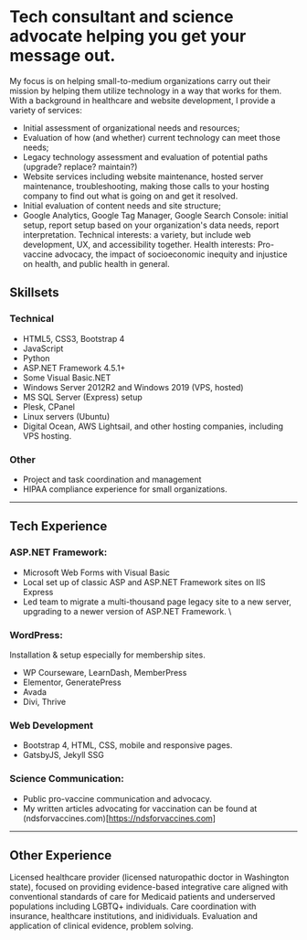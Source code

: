 # Tech consultant and science advocate helping you get your message out.
My focus is on helping small-to-medium organizations carry out their mission by helping them utilize technology in a way that works for them. With a background in healthcare and website development, I provide a variety of services:
- Initial assessment of organizational needs and resources;
- Evaluation of how (and whether) current technology can meet those needs;
- Legacy technology assessment and evaluation of potential paths (upgrade? replace? maintain?)
- Website services including website maintenance, hosted server maintenance, troubleshooting, making those calls to your hosting company to find out what is going on and get it resolved. 
- Initial evaluation of content needs and site structure;
- Google Analytics, Google Tag Manager, Google Search Console: initial setup, report setup based on your organization's data needs, report interpretation.
Technical interests: a variety, but include web development, UX, and accessibility together. Health interests: Pro-vaccine advocacy, the impact of socioeconomic inequity and injustice on health, and public health in general. 

## Skillsets
### Technical
- HTML5, CSS3, Bootstrap 4
- JavaScript
- Python 
- ASP.NET Framework 4.5.1+
- Some Visual Basic.NET
- Windows Server 2012R2 and Windows 2019 (VPS, hosted)
- MS SQL Server (Express) setup
- Plesk, CPanel
- Linux servers (Ubuntu)
- Digital Ocean, AWS Lightsail, and other hosting companies, including VPS hosting.

### Other
- Project and task coordination and management 
- HIPAA compliance experience for small organizations.

---
## Tech Experience
### ASP.NET Framework: 
- Microsoft Web Forms with Visual Basic
- Local set up of classic ASP and ASP.NET Framework sites on IIS Express
- Led team to migrate a multi-thousand page legacy site to a new server, upgrading to a newer version of ASP.NET Framework. \

### WordPress: 
Installation & setup especially for membership sites.
- WP Courseware, LearnDash, MemberPress
- Elementor, GeneratePress
- Avada
- Divi, Thrive

### Web Development
- Bootstrap 4, HTML, CSS, mobile and responsive pages.
- GatsbyJS, Jekyll SSG

### Science Communication: 
- Public pro-vaccine communication and advocacy.
- My written articles advocating for vaccination can be found at (ndsforvaccines.com)[https://ndsforvaccines.com]

---
## Other Experience
Licensed healthcare provider (licensed naturopathic doctor in Washington state), focused on providing evidence-based integrative care aligned with conventional standards of care for Medicaid patients and underserved populations including LGBTQ+ individuals. Care coordination with insurance, healthcare institutions, and inidividuals. Evaluation and application of clinical evidence, problem solving. 



